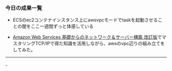 ### 今日の成果一覧

- ECSのec2コンテナインスタンス上にawsvpcモードでtaskを起動させることの闇をここ一週間ずっと体感している

- [Amazon Web Services 基礎からのネットワーク＆サーバー構築 改訂版](https://www.amazon.co.jp/Amazon-Web-Services-%E5%9F%BA%E7%A4%8E%E3%81%8B%E3%82%89%E3%81%AE%E3%83%8D%E3%83%83%E3%83%88%E3%83%AF%E3%83%BC%E3%82%AF%EF%BC%86%E3%82%B5%E3%83%BC%E3%83%90%E3%83%BC%E6%A7%8B%E7%AF%89-%E6%94%B9%E8%A8%82%E7%89%88-ebook/dp/B06Y5ZSYY4/ref=sr_1_1?s=digital-text&ie=UTF8&qid=1540015149&sr=1-1&keywords=aws+%E3%83%8D%E3%83%83%E3%83%88%E3%83%AF%E3%83%BC%E3%82%AF)でマスタリングTCP/IPで得た知識を活用しながら、awsのvpc辺りの組み立てをしてみた。

---

-　
